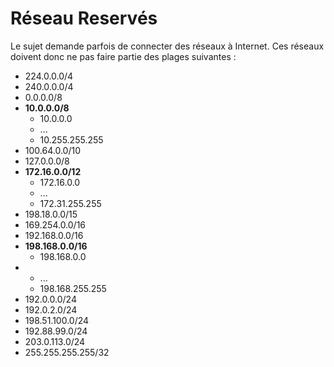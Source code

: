 # Réseau Reservés
Le sujet demande parfois de connecter des réseaux à Internet. Ces réseaux doivent donc ne pas faire partie des plages suivantes :
- 224.0.0.0/4
- 240.0.0.0/4
- 0.0.0.0/8
- **10.0.0.0/8**
	- 10.0.0.0
	- ...
	- 10.255.255.255
- 100.64.0.0/10
- 127.0.0.0/8
- **172.16.0.0/12**
	- 172.16.0.0
	- ...
	- 172.31.255.255
- 198.18.0.0/15
- 169.254.0.0/16
- 192.168.0.0/16
- **198.168.0.0/16**
	- 198.168.0.0
- 
	- ...
	- 198.168.255.255
- 192.0.0.0/24
- 192.0.2.0/24
- 198.51.100.0/24
- 192.88.99.0/24
- 203.0.113.0/24
- 255.255.255.255/32